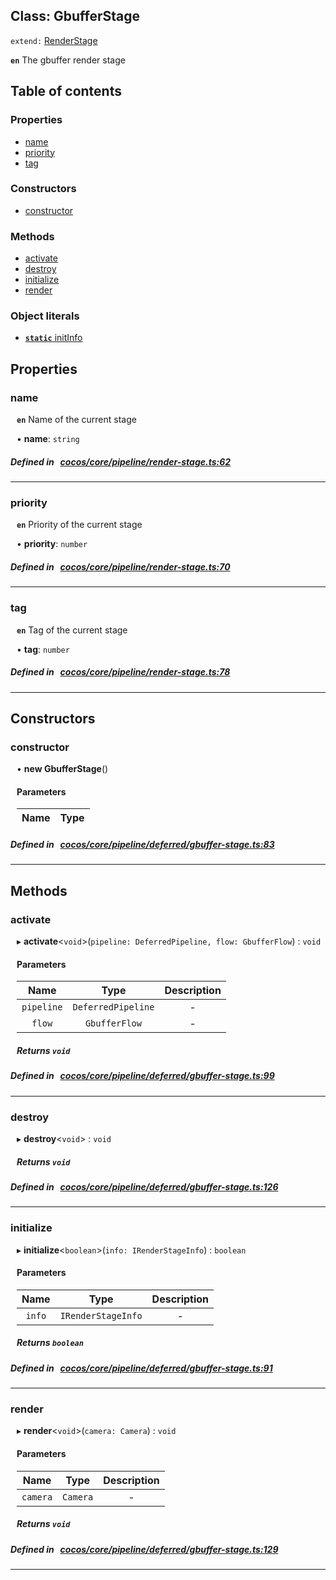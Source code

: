 
## Class: GbufferStage


`extend:`
[RenderStage](docs/en/pipeline/Class/RenderStage.md)










**`en`** The gbuffer render stage


<div class="table-of-content">
<h2>Table of contents</h2>


### Properties

- [ name](#name)
- [ priority](#priority)
- [ tag](#tag)

### Constructors

- [ constructor](#constructor)

### Methods

- [ activate](#activate)
- [ destroy](#destroy)
- [ initialize](#initialize)
- [ render](#render)

### Object literals

- [ **`static`**  initInfo](#initInfo)
</div>

## Properties


### name
<div style="margin-left: 10px;">



**`en`** Name of the current stage




•  **name**:
 ``string`` 
</div>

##### Defined in &nbsp;   [cocos/core/pipeline/render-stage.ts:62](https://github.com/cocos-creator/engine/blob/c7bf6b8a9/cocos/core/pipeline/render-stage.ts#L62)&nbsp;


___


### priority
<div style="margin-left: 10px;">



**`en`** Priority of the current stage




•  **priority**:
 ``number`` 
</div>

##### Defined in &nbsp;   [cocos/core/pipeline/render-stage.ts:70](https://github.com/cocos-creator/engine/blob/c7bf6b8a9/cocos/core/pipeline/render-stage.ts#L70)&nbsp;


___


### tag
<div style="margin-left: 10px;">



**`en`** Tag of the current stage




•  **tag**:
 ``number`` 
</div>

##### Defined in &nbsp;   [cocos/core/pipeline/render-stage.ts:78](https://github.com/cocos-creator/engine/blob/c7bf6b8a9/cocos/core/pipeline/render-stage.ts#L78)&nbsp;


___

<!---->
## Constructors


### constructor
<div style="margin-left: 10px;">

• **new GbufferStage**()

#### Parameters

| Name | Type |
| :------ | :------ |
</div>

##### Defined in &nbsp;   [cocos/core/pipeline/deferred/gbuffer-stage.ts:83](https://github.com/cocos-creator/engine/blob/c7bf6b8a9/cocos/core/pipeline/deferred/gbuffer-stage.ts#L83)&nbsp;


---

<!---->
## Methods

### activate

<div style="margin-left: 10px;">

▸   **activate**<`void`\>(`pipeline: DeferredPipeline, flow: GbufferFlow`) : `void`



#### Parameters

| Name | Type | Description |
| :------: | :------: | :------: |
| `pipeline` | `DeferredPipeline` | - |
| `flow` | `GbufferFlow` | - |


##### Returns `void`
</div>

##### Defined in &nbsp;   [cocos/core/pipeline/deferred/gbuffer-stage.ts:99](https://github.com/cocos-creator/engine/blob/c7bf6b8a9/cocos/core/pipeline/deferred/gbuffer-stage.ts#L99)&nbsp;
___
### destroy

<div style="margin-left: 10px;">

▸   **destroy**<`void`\> : `void`




##### Returns `void`
</div>

##### Defined in &nbsp;   [cocos/core/pipeline/deferred/gbuffer-stage.ts:126](https://github.com/cocos-creator/engine/blob/c7bf6b8a9/cocos/core/pipeline/deferred/gbuffer-stage.ts#L126)&nbsp;
___
### initialize

<div style="margin-left: 10px;">

▸   **initialize**<`boolean`\>(`info: IRenderStageInfo`) : `boolean`



#### Parameters

| Name | Type | Description |
| :------: | :------: | :------: |
| `info` | `IRenderStageInfo` | - |


##### Returns `boolean`
</div>

##### Defined in &nbsp;   [cocos/core/pipeline/deferred/gbuffer-stage.ts:91](https://github.com/cocos-creator/engine/blob/c7bf6b8a9/cocos/core/pipeline/deferred/gbuffer-stage.ts#L91)&nbsp;
___
### render

<div style="margin-left: 10px;">

▸   **render**<`void`\>(`camera: Camera`) : `void`



#### Parameters

| Name | Type | Description |
| :------: | :------: | :------: |
| `camera` | `Camera` | - |


##### Returns `void`
</div>

##### Defined in &nbsp;   [cocos/core/pipeline/deferred/gbuffer-stage.ts:129](https://github.com/cocos-creator/engine/blob/c7bf6b8a9/cocos/core/pipeline/deferred/gbuffer-stage.ts#L129)&nbsp;
___
<!---->
<!---->



